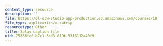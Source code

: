 ```yaml
---
content_type: resource
description: ''
file: https://ol-ocw-studio-app-production.s3.amazonaws.com/courses/18-01sc-single-variable-calculus-fall-2010/75366fc6b7c15dd3819693f6112a40f9_1RLctDS2hUQ.vtt
file_type: application/x-subrip
resourcetype: Other
title: 3play caption file
uid: 75366fc6-b7c1-5dd3-8196-93f6112a40f9
---
```

